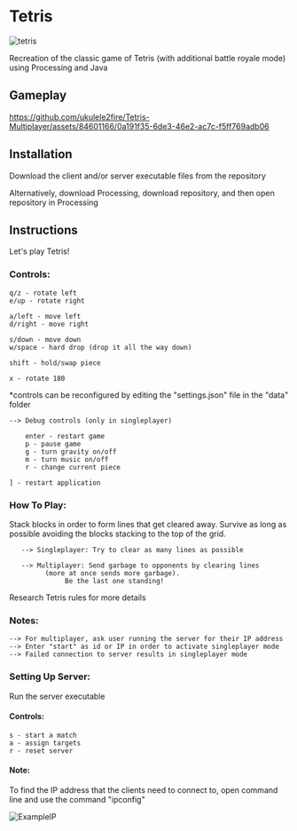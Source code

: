 # Tetris

![tetris](https://github.com/ukulele2fire/Tetris-Multiplayer/assets/84601166/4646fdf7-2b4b-439e-9ec5-bdd22f2c6f59)

Recreation of the classic game of Tetris (with additional battle royale mode) using Processing and Java

## Gameplay

https://github.com/ukulele2fire/Tetris-Multiplayer/assets/84601166/0a191f35-6de3-46e2-ac7c-f5ff769adb06

## Installation

Download the client and/or server executable files from the repository

Alternatively, download Processing, download repository, and then open repository in Processing

## Instructions

Let's play Tetris!

### Controls:

	q/z - rotate left
	e/up - rotate right

	a/left - move left
	d/right - move right

	s/down - move down
	w/space - hard drop (drop it all the way down)

	shift - hold/swap piece

	x - rotate 180

*controls can be reconfigured by editing the
 "settings.json" file in the "data" folder

	--> Debug controls (only in singleplayer)
		
		enter - restart game
		p - pause game
		g - turn gravity on/off
		m - turn music on/off
		r - change current piece

	] - restart application


### How To Play:

Stack blocks in order to form lines that get cleared away. 
Survive as long as possible avoiding the blocks stacking 
to the top of the grid.

       --> Singleplayer: Try to clear as many lines as possible

       --> Multiplayer: Send garbage to opponents by clearing lines
			 (more at once sends more garbage). 
		          Be the last one standing!

Research Tetris rules for more details

### Notes:

    --> For multiplayer, ask user running the server for their IP address
    --> Enter "start" as id or IP in order to activate singleplayer mode
    --> Failed connection to server results in singleplayer mode

### Setting Up Server:

Run the server executable

#### Controls:

	s - start a match
	a - assign targets
	r - reset server

#### Note:

To find the IP address that the clients need to connect to,
open command line and use the command "ipconfig"

![ExampleIP](https://github.com/ukulele2fire/Tetris-Multiplayer/assets/84601166/5bffd18c-779a-43c9-89e7-4ddc988ae3e6)






